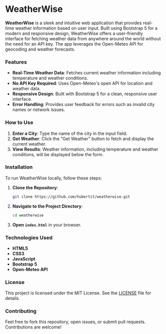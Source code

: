 # WeatherWise

**WeatherWise** is a sleek and intuitive web application that provides real-time weather information based on user input. Built using Bootstrap 5 for a modern and responsive design, WeatherWise offers a user-friendly interface for fetching weather data from anywhere around the world without the need for an API key. The app leverages the Open-Meteo API for geocoding and weather forecasts.

### Features

- **Real-Time Weather Data**: Fetches current weather information including temperature and weather conditions.
- **No API Key Required**: Uses Open-Meteo's open API for location and weather data.
- **Responsive Design**: Built with Bootstrap 5 for a clean, responsive user interface.
- **Error Handling**: Provides user feedback for errors such as invalid city names or network issues.

### How to Use

1. **Enter a City**: Type the name of the city in the input field.
2. **Get Weather**: Click the "Get Weather" button to fetch and display the current weather.
3. **View Results**: Weather information, including temperature and weather conditions, will be displayed below the form.

### Installation

To run WeatherWise locally, follow these steps:

1. **Clone the Repository**:
    ```bash
    git clone https://github.com/hubertit/weatherwise.git
    ```

2. **Navigate to the Project Directory**:
    ```bash
    cd weatherwise
    ```

3. **Open `index.html`** in your browser.

### Technologies Used

- **HTML5**
- **CSS3**
- **JavaScript**
- **Bootstrap 5**
- **Open-Meteo API**

### License

This project is licensed under the MIT License. See the [LICENSE](LICENSE) file for details.

### Contributing

Feel free to fork this repository, open issues, or submit pull requests. Contributions are welcome!
